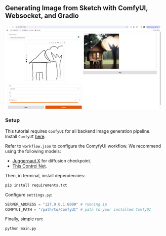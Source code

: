 ## Generating Image from Sketch with ComfyUI, Websocket, and Gradio

![](sample_page.png "Title")

### Setup
This tutorial requires `ComfyUI` for all backend image generation pipeline.  
Install `ComfyUI` [here](https://www.comfy.org/download).

Refer to `workflow.json` to configure the ComyfyUI workflow. We recommend using the following models:
- [Juggernaut X](https://huggingface.co/mojen/Juggernaut_X/blob/main/Juggernaut_X_RunDiffusion.safetensors) for diffusion checkpoint.
- [This Control Net](https://huggingface.co/xinsir/controlnet-union-sdxl-1.0/blob/main/diffusion_pytorch_model_promax.safetensors).

Then, in terminal, install dependencies:

```bash
pip install requirements.txt
```

Configure `settings.py`:

```python
SERVER_ADDRESS = "127.0.0.1:8000" # running ip
COMFYUI_PATH = "/path/to/ComfyUI" # path to your installed ComfyUI
```

Finally, simple run: 
```bash
python main.py
```